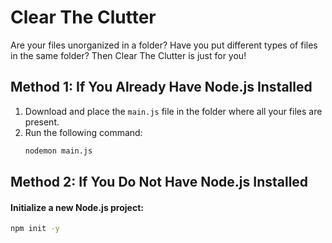 # Clear The Clutter

Are your files unorganized in a folder? Have you put different types of files in the same folder? Then Clear The Clutter is just for you!

## Method 1: If You Already Have Node.js Installed

1. Download and place the `main.js` file in the folder where all your files are present.
2. Run the following command:
   ```bash
   nodemon main.js

## Method 2: If You Do Not Have Node.js Installed

#### Initialize a new Node.js project:
   ```bash
npm init -y


